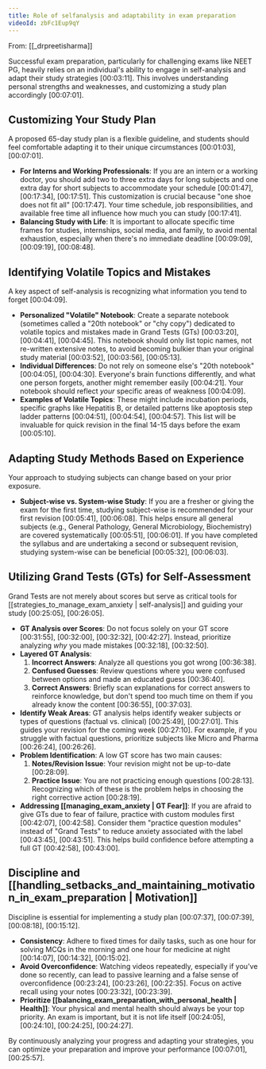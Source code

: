 ```yaml
---
title: Role of selfanalysis and adaptability in exam preparation
videoId: zbFc1Eup9qY
---
```


From: [[_drpreetisharma]] <br/> 

Successful exam preparation, particularly for challenging exams like NEET PG, heavily relies on an individual's ability to engage in self-analysis and adapt their study strategies [00:03:11]. This involves understanding personal strengths and weaknesses, and customizing a study plan accordingly [00:07:01].

## Customizing Your Study Plan
A proposed 65-day study plan is a flexible guideline, and students should feel comfortable adapting it to their unique circumstances [00:01:03], [00:07:01].

*   **For Interns and Working Professionals**: If you are an intern or a working doctor, you should add two to three extra days for long subjects and one extra day for short subjects to accommodate your schedule [00:01:47], [00:17:34], [00:17:51]. This customization is crucial because "one shoe does not fit all" [00:17:47]. Your time schedule, job responsibilities, and available free time all influence how much you can study [00:17:41].
*   **Balancing Study with Life**: It is important to allocate specific time frames for studies, internships, social media, and family, to avoid mental exhaustion, especially when there's no immediate deadline [00:09:09], [00:09:19], [00:08:48].

## Identifying Volatile Topics and Mistakes
A key aspect of self-analysis is recognizing what information you tend to forget [00:04:09].

*   **Personalized "Volatile" Notebook**: Create a separate notebook (sometimes called a "20th notebook" or "chy copy") dedicated to volatile topics and mistakes made in Grand Tests (GTs) [00:03:20], [00:04:41], [00:04:45]. This notebook should only list topic names, not re-written extensive notes, to avoid becoming bulkier than your original study material [00:03:52], [00:03:56], [00:05:13].
*   **Individual Differences**: Do not rely on someone else's "20th notebook" [00:04:05], [00:04:30]. Everyone's brain functions differently, and what one person forgets, another might remember easily [00:04:21]. Your notebook should reflect *your* specific areas of weakness [00:04:09].
*   **Examples of Volatile Topics**: These might include incubation periods, specific graphs like Hepatitis B, or detailed patterns like apoptosis step ladder patterns [00:04:51], [00:04:54], [00:04:57]. This list will be invaluable for quick revision in the final 14-15 days before the exam [00:05:10].

## Adapting Study Methods Based on Experience
Your approach to studying subjects can change based on your prior exposure.

*   **Subject-wise vs. System-wise Study**: If you are a fresher or giving the exam for the first time, studying subject-wise is recommended for your first revision [00:05:41], [00:06:08]. This helps ensure all general subjects (e.g., General Pathology, General Microbiology, Biochemistry) are covered systematically [00:05:51], [00:06:01]. If you have completed the syllabus and are undertaking a second or subsequent revision, studying system-wise can be beneficial [00:05:32], [00:06:03].

## Utilizing Grand Tests (GTs) for Self-Assessment
Grand Tests are not merely about scores but serve as critical tools for [[strategies_to_manage_exam_anxiety | self-analysis]] and guiding your study [00:25:05], [00:26:05].

*   **GT Analysis over Scores**: Do not focus solely on your GT score [00:31:55], [00:32:00], [00:32:32], [00:42:27]. Instead, prioritize analyzing *why* you made mistakes [00:32:18], [00:32:50].
*   **Layered GT Analysis**:
    1.  **Incorrect Answers**: Analyze all questions you got wrong [00:36:38].
    2.  **Confused Guesses**: Review questions where you were confused between options and made an educated guess [00:36:40].
    3.  **Correct Answers**: Briefly scan explanations for correct answers to reinforce knowledge, but don't spend too much time on them if you already know the content [00:36:55], [00:37:03].
*   **Identify Weak Areas**: GT analysis helps identify weaker subjects or types of questions (factual vs. clinical) [00:25:49], [00:27:01]. This guides your revision for the coming week [00:27:10]. For example, if you struggle with factual questions, prioritize subjects like Micro and Pharma [00:26:24], [00:26:26].
*   **Problem Identification**: A low GT score has two main causes:
    1.  **Notes/Revision Issue**: Your revision might not be up-to-date [00:28:09].
    2.  **Practice Issue**: You are not practicing enough questions [00:28:13].
    Recognizing which of these is the problem helps in choosing the right corrective action [00:28:19].
*   **Addressing [[managing_exam_anxiety | GT Fear]]**: If you are afraid to give GTs due to fear of failure, practice with custom modules first [00:42:07], [00:42:58]. Consider them "practice question modules" instead of "Grand Tests" to reduce anxiety associated with the label [00:43:45], [00:43:51]. This helps build confidence before attempting a full GT [00:42:58], [00:43:00].

## Discipline and [[handling_setbacks_and_maintaining_motivation_in_exam_preparation | Motivation]]
Discipline is essential for implementing a study plan [00:07:37], [00:07:39], [00:08:18], [00:15:12].

*   **Consistency**: Adhere to fixed times for daily tasks, such as one hour for solving MCQs in the morning and one hour for medicine at night [00:14:07], [00:14:32], [00:15:02].
*   **Avoid Overconfidence**: Watching videos repeatedly, especially if you've done so recently, can lead to passive learning and a false sense of overconfidence [00:23:24], [00:23:26], [00:22:35]. Focus on active recall using your notes [00:23:32], [00:23:39].
*   **Prioritize [[balancing_exam_preparation_with_personal_health | Health]]**: Your physical and mental health should always be your top priority. An exam is important, but it is not life itself [00:24:05], [00:24:10], [00:24:25], [00:24:27].

By continuously analyzing your progress and adapting your strategies, you can optimize your preparation and improve your performance [00:07:01], [00:25:57].